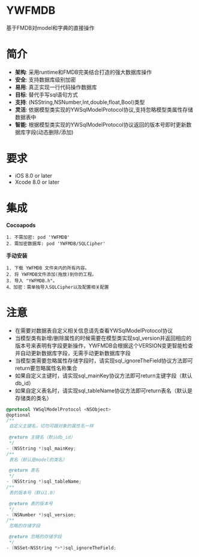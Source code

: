 # YWFMDB
基于FMDB对model和字典的直接操作

简介
==============
- **架构**: 采用runtime和FMDB完美结合打造的强大数据库操作
- **安全**: 支持数据库级别加密
- **易用**: 真正实现一行代码操作数据库
- **目标**: 替代手写sql语句方式
- **支持**: (NSString,NSNumber,Int,double,float,Bool)类型
- **灵活**: 依据模型类实现的YWSqlModelProtocol协议,支持忽略模型类属性存储数据表中
- **智能**: 根据模型类实现的YWSqlModelProtocol协议返回的版本号即时更新数据库字段(动态删除/添加)

要求
==============
* iOS 8.0 or later
* Xcode 8.0 or later


集成
==============
**Cocoapods**
```
1. 不需加密: pod 'YWFMDB'
2. 需加密数据库: pod 'YWFMDB/SQLCipher'
```
**手动安装**
```
1. 下载 YWFMDB 文件夹内的所有内容。
2. 将 YWFMDB文件添加(拖放)到你的工程。
3. 导入 "YWFMDB.h"。
4、加密：需单独导入SQLCipher以及配置相关配置
```


注意
==============
- 在需要对数据表自定义相关信息请先查看YWSqlModelProtocol协议
- 当模型类有新增/删除属性的时候需要在模型类实现sql_version并返回相应的版本号来表明有字段更新操作，YWFMDB会根据这个VERSION变更智能检查并自动更新数据库字段，无需手动更新数据库字段
- 当模型类需要忽略属性存储字段时，请实现sql_ignoreTheField协议方法即可return要忽略属性名称集合
- 如果自定义主键时，请实现sql_mainKey协议方法即可return主键字段（默认db_id）
- 如果自定义表名时，请实现sql_tableName协议方法即可return表名（默认是存储类的类名）

```objective-c
@protocol YWSqlModelProtocol <NSObject>
@optional
/**
 自定义主键名，切勿可跟对象的属性名一样
 
 @return 主键名（默认db_id）
 */
- (NSString *)sql_mainKey;
/**
 表名（默认是model的类名）

 @return 表名
 */
- (NSString *)sql_tableName;
/**
 表的版本号（默认1.0）

 @return 表的版本号
 */
- (NSNumber *)sql_version;
/**
 忽略的存储字段

 @return 忽略的存储字段
 */
- (NSSet<NSString *>*)sql_ignoreTheField;

```
